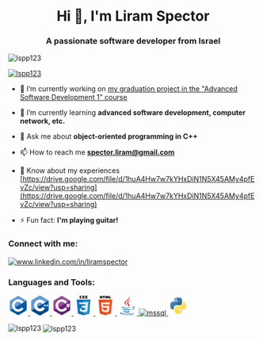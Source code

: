 <h1 align="center">Hi 👋, I'm Liram Spector</h1>
<h3 align="center">A passionate software developer from Israel</h3>

<p align="left"> <img src="https://komarev.com/ghpvc/?username=lspp123&label=Profile%20views&color=0e75b6&style=flat" alt="lspp123" /> </p>

<p align="left"> <a href="https://github.com/ryo-ma/github-profile-trophy"><img src="https://github-profile-trophy.vercel.app/?username=lspp123" alt="lspp123" /></a> </p>

- 🔭 I’m currently working on [my graduation project in the "Advanced Software Development 1" course](https://github.com/lspp123/Ptm_project)

- 🌱 I’m currently learning **advanced software development, computer network, etc.**

- 💬 Ask me about **object-oriented programming in C++**

- 📫 How to reach me **spector.liram@gmail.com**

- 📄 Know about my experiences [https://drive.google.com/file/d/1huA4Hw7w7kYHxDiN1N5X45AMy4pfEvZc/view?usp=sharing](https://drive.google.com/file/d/1huA4Hw7w7kYHxDiN1N5X45AMy4pfEvZc/view?usp=sharing)

- ⚡ Fun fact: **I'm playing guitar!**

<h3 align="left">Connect with me:</h3>
<p align="left">
<a href="https://linkedin.com/in/www.linkedin.com/in/liramspector" target="blank"><img align="center" src="https://raw.githubusercontent.com/rahuldkjain/github-profile-readme-generator/master/src/images/icons/Social/linked-in-alt.svg" alt="www.linkedin.com/in/liramspector" height="30" width="40" /></a>
</p>

<h3 align="left">Languages and Tools:</h3>
<p align="left"> <a href="https://www.cprogramming.com/" target="_blank" rel="noreferrer"> <img src="https://raw.githubusercontent.com/devicons/devicon/master/icons/c/c-original.svg" alt="c" width="40" height="40"/> </a> <a href="https://www.w3schools.com/cpp/" target="_blank" rel="noreferrer"> <img src="https://raw.githubusercontent.com/devicons/devicon/master/icons/cplusplus/cplusplus-original.svg" alt="cplusplus" width="40" height="40"/> </a> <a href="https://www.w3schools.com/cs/" target="_blank" rel="noreferrer"> <img src="https://raw.githubusercontent.com/devicons/devicon/master/icons/csharp/csharp-original.svg" alt="csharp" width="40" height="40"/> </a> <a href="https://www.w3schools.com/css/" target="_blank" rel="noreferrer"> <img src="https://raw.githubusercontent.com/devicons/devicon/master/icons/css3/css3-original-wordmark.svg" alt="css3" width="40" height="40"/> </a> <a href="https://www.w3.org/html/" target="_blank" rel="noreferrer"> <img src="https://raw.githubusercontent.com/devicons/devicon/master/icons/html5/html5-original-wordmark.svg" alt="html5" width="40" height="40"/> </a> <a href="https://www.java.com" target="_blank" rel="noreferrer"> <img src="https://raw.githubusercontent.com/devicons/devicon/master/icons/java/java-original.svg" alt="java" width="40" height="40"/> </a> <a href="https://www.microsoft.com/en-us/sql-server" target="_blank" rel="noreferrer"> <img src="https://www.svgrepo.com/show/303229/microsoft-sql-server-logo.svg" alt="mssql" width="40" height="40"/> </a> <a href="https://www.python.org" target="_blank" rel="noreferrer"> <img src="https://raw.githubusercontent.com/devicons/devicon/master/icons/python/python-original.svg" alt="python" width="40" height="40"/> </a> </p>

<p><img align="left" src="https://github-readme-stats.vercel.app/api/top-langs?username=lspp123&show_icons=true&locale=en&layout=compact" alt="lspp123" /></p>

<p>&nbsp;<img align="center" src="https://github-readme-stats.vercel.app/api?username=lspp123&show_icons=true&locale=en" alt="lspp123" /></p>
